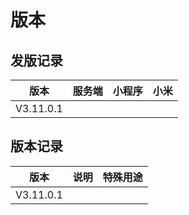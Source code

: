 # 版本

## 发版记录
| 版本 | 服务端 | 小程序 | 小米 |
|:---:|---|---|---|
| V3.11.0.1 |  |  |  |

## 版本记录
| 版本 | 说明 | 特殊用途 |
|:---:|---|---|
| V3.11.0.1 |  |  |
